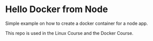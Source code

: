 # Hello Docker from Node

Simple example on how to create a docker container for a node app.

This repo is used in the Linux Course and the Docker Course.
